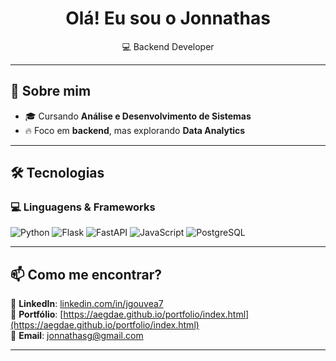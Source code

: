 <h1 align="center">Olá! Eu sou o Jonnathas</h1>

<p align="center">
  💻 Backend Developer
</p>

---

## 🚀 Sobre mim
- 🎓 Cursando **Análise e Desenvolvimento de Sistemas**
- 🔥 Foco em **backend**, mas explorando **Data Analytics**

---

## 🛠️ Tecnologias

### 💻 **Linguagens & Frameworks**
![Python](https://img.shields.io/badge/-Python-3776AB?style=for-the-badge&logo=python&logoColor=white)
![Flask](https://img.shields.io/badge/-Flask-000000?style=for-the-badge&logo=flask&logoColor=white)
![FastAPI](https://img.shields.io/badge/-FastAPI-009688?style=for-the-badge&logo=fastapi&logoColor=white)
![JavaScript](https://img.shields.io/badge/-JavaScript-F7DF1E?style=for-the-badge&logo=javascript&logoColor=black)
![PostgreSQL](https://img.shields.io/badge/-PostgreSQL-336791?style=for-the-badge&logo=postgresql&logoColor=white)


---

## 📫 Como me encontrar?
📌 **LinkedIn**: [linkedin.com/in/jgouvea7](https://www.linkedin.com/in/jgouvea7/)  
📌 **Portfólio**: [https://aegdae.github.io/portfolio/index.html](https://aegdae.github.io/portfolio/index.html)  
📌 **Email**: [jonnathasg@gmail.com](mailto:jonnathasg@gmail.com)  

---
